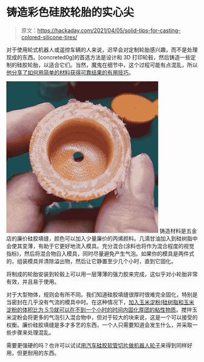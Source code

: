 # 铸造彩色硅胶轮胎的实心尖

> 原文：<https://hackaday.com/2021/04/05/solid-tips-for-casting-colored-silicone-tires/>

对于使用轮式机器人或遥控车辆的人来说，迟早会对定制轮胎感兴趣，而不是处理现成的东西。[concreted0g]的首选方法是设计和 3D 打印轮毂，然后铸造一些定制的硅胶轮胎，以适合它们。当然，魔鬼在细节中，这个过程可能有点混乱，所以[他分享了如何用简单的材料获得可靠结果的有用技巧](https://concretedog.blogspot.com/2020/10/casting-silicon-tyres.html)。

[![](img/9e4851192260e571a3b277b65570e641.png)](https://hackaday.com/wp-content/uploads/2021/03/1601827464369899-0.jpg) 铸造材料是五金店的廉价硅胶填缝，颜色可以加入少量廉价的丙烯颜料。几滴甘油加入到硅树脂中会使其变薄，有助于它更好地流入模具。充分混合(涂料也将作为混合程度的视觉指标)，然后将混合物舀入模具，同时尽量避免产生气泡。如果你的模具是两件式的，组装模具并清除溢出物，然后让它静置至少几个小时，直到它固化。

将制成的轮胎安装到轮毂上可以用一层薄薄的强力胶来完成，这似乎对小轮胎非常有效，并且易于使用。

对于大型物体，规则会有所不同。我们知道硅胶填缝很厚时很难完全固化，特别是当密封在几乎没有气流的模具中时。在这种情况下，[加入玉米淀粉(硅树脂和玉米淀粉的体积比为 5:1)就可以在不到一个小时的时间内固化厚团的粘性物质](https://hackaday.com/2015/03/13/3d-printed-molds-and-silicone-caulking/)。搅拌玉米淀粉会将更多的气泡引入混合物中，但对于较大的块来说，这是一个可以接受的权衡。廉价硅胶填缝是多才多艺的东西，一个人只需要知道会发生什么，并采取一些步骤来处理混乱。

需要更强硬的吗？也许可以试试[用汽车硅胶软管切片做机器人轮子](https://hackaday.com/2019/12/19/super-easy-small-robot-wheels/)来得到同样好用，但更耐用的东西。